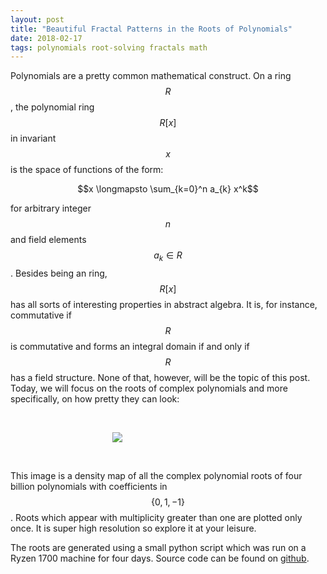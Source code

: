 ```yaml
---
layout: post
title: "Beautiful Fractal Patterns in the Roots of Polynomials"
date: 2018-02-17
tags: polynomials root-solving fractals math
---
```


Polynomials are a pretty common mathematical construct. On a ring $$R$$, the polynomial ring $$R[x]$$ in invariant $$x$$ is the space of functions of the form:

  $$x \longmapsto \sum_{k=0}^n a_{k} x^k$$

for arbitrary integer $$n$$ and field elements $$a_k \in R$$. Besides being an ring, $$R[x]$$ has all sorts of interesting properties in abstract algebra. It is, for instance, commutative if $$R$$ is commutative and forms an integral domain if and only if $$R$$ has a field structure. None of that, however, will be the topic of this post. Today, we will focus on the roots of complex polynomials and more specifically, on how pretty they can look:

<br>
<p align="center">
  <a href="https://frankwang95.github.io/assets/polynomial_roots_full.jpg" class="no-hov">
  <img style="max-width: 1024px; margin: 0 0 0 -162px;" src="https://frankwang95.github.io/assets/polynomial_roots.jpg">
  </a>
</p>
<br>

This image is a density map of all the complex polynomial roots of four billion polynomials with coefficients in $$\{0, 1, -1\}$$. Roots which appear with multiplicity greater than one are plotted only once. It is super high resolution so explore it at your leisure.

The roots are generated using a small python script which was run on a Ryzen 1700 machine for four days. Source code can be found on [github](https://github.com/frankwang95/polynomials).
